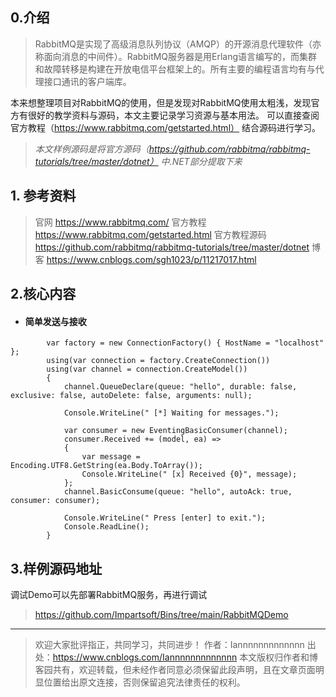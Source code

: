 ## 0.介绍
> RabbitMQ是实现了高级消息队列协议（AMQP）的开源消息代理软件（亦称面向消息的中间件）。RabbitMQ服务器是用Erlang语言编写的，而集群和故障转移是构建在开放电信平台框架上的。所有主要的编程语言均有与代理接口通讯的客户端库。

本来想整理项目对RabbitMQ的使用，但是发现对RabbitMQ使用太粗浅，发现官方有很好的教学资料与源码，本文主要记录学习资源与基本用法。
可以直接查阅官方教程（https://www.rabbitmq.com/getstarted.html）
结合源码进行学习。
> *本文样例源码是将官方源码（https://github.com/rabbitmq/rabbitmq-tutorials/tree/master/dotnet） 中.NET部分提取下来*
> 
## 1. 参考资料
> 官网 https://www.rabbitmq.com/
> 官方教程 https://www.rabbitmq.com/getstarted.html
> 官方教程源码 https://github.com/rabbitmq/rabbitmq-tutorials/tree/master/dotnet
> 博客 https://www.cnblogs.com/sgh1023/p/11217017.html
## 2.核心内容

 
- #### 简单发送与接收

```
        var factory = new ConnectionFactory() { HostName = "localhost" };
        using(var connection = factory.CreateConnection())
        using(var channel = connection.CreateModel())
        {
            channel.QueueDeclare(queue: "hello", durable: false, exclusive: false, autoDelete: false, arguments: null);

            Console.WriteLine(" [*] Waiting for messages.");

            var consumer = new EventingBasicConsumer(channel);
            consumer.Received += (model, ea) =>
            {
                var message = Encoding.UTF8.GetString(ea.Body.ToArray());
                Console.WriteLine(" [x] Received {0}", message);
            };
            channel.BasicConsume(queue: "hello", autoAck: true, consumer: consumer);

            Console.WriteLine(" Press [enter] to exit.");
            Console.ReadLine();
        }
```

## 3.样例源码地址
调试Demo可以先部署RabbitMQ服务，再进行调试
 > https://github.com/Impartsoft/Bins/tree/main/RabbitMQDemo
 
---


> 欢迎大家批评指正，共同学习，共同进步！
> 作者：Iannnnnnnnnnnnn
> 出处：https://www.cnblogs.com/Iannnnnnnnnnnnn
> 本文版权归作者和博客园共有，欢迎转载，但未经作者同意必须保留此段声明，且在文章页面明显位置给出原文连接，否则保留追究法律责任的权利。